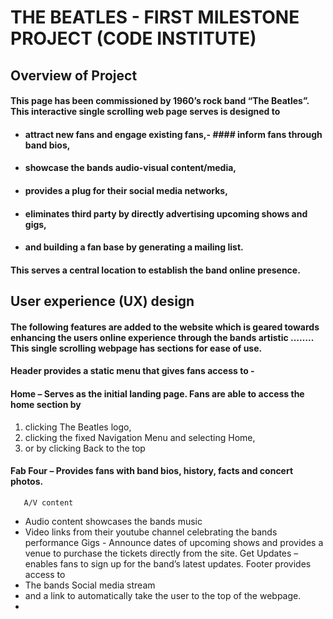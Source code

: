 # THE BEATLES - FIRST MILESTONE PROJECT (CODE INSTITUTE)

## Overview of Project
#### This page has been commissioned by 1960’s rock band “The Beatles”.  This interactive single scrolling web page serves is designed to 
-  #### attract new fans and engage existing fans,-  #### inform fans through band bios,
-  #### showcase the bands audio-visual content/media,
-  #### provides a plug for their social media networks,
-  #### eliminates third party by directly advertising upcoming shows and gigs,
-  #### and building a fan base by generating a mailing list.
#### This serves a central location to establish the band online presence.
 

## User experience (UX) design 
#### The following features are added to the website which is geared towards enhancing the users online experience through the bands artistic ……..  This single scrolling webpage has sections for ease of use.
#### Header provides a static menu that gives fans access to -
#### Home – Serves as the initial landing page. Fans are able to access the home section by
1.	clicking The Beatles logo,
2.	clicking the fixed Navigation Menu and selecting Home,
3.	or by clicking Back to the top
#### Fab Four – Provides fans with band bios, history, facts and concert photos.
       A/V content 
-	Audio content showcases the bands music
-	Video links from their youtube channel celebrating the bands performance
                     Gigs - Announce dates of upcoming shows and provides a venue to purchase the tickets 
   directly from the site.
      Get Updates – enables fans to sign up for the band’s latest updates.
Footer provides access to 
-	The bands Social media stream
-	and a link to automatically take the user to the top of the webpage. 
-	
 

